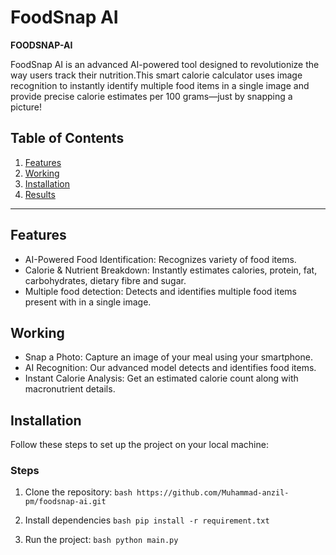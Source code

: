 # FoodSnap AI 

 **FOODSNAP-AI** 

FoodSnap AI is an advanced AI-powered tool designed to revolutionize the way users track their nutrition.This smart calorie calculator uses image recognition to instantly identify multiple food items in a single image and provide precise calorie estimates per 100 grams—just by snapping a picture!


## Table of Contents

1.  [Features](#Features)
2.  [Working](#Working)
2.  [Installation](#Installation)
3.  [Results](#Results)

---

## Features

- AI-Powered Food Identification:
Recognizes variety of food items.
- Calorie & Nutrient Breakdown:
Instantly estimates calories, protein, fat, carbohydrates, dietary fibre and sugar.
- Multiple food detection:
Detects and identifies multiple food items present with in a single image.

## Working

- Snap a Photo:
Capture an image of your meal using your smartphone.
-  AI Recognition:
Our advanced model detects and identifies food items.
-  Instant Calorie Analysis:
Get an estimated calorie count along with macronutrient details.



## Installation

Follow these steps to set up the project on your local machine:

### Steps

1. Clone the repository:
`bash
https://github.com/Muhammad-anzil-pm/foodsnap-ai.git`

2. Install dependencies
`bash
pip install -r requirement.txt`

3. Run the project:
`bash
python main.py`
